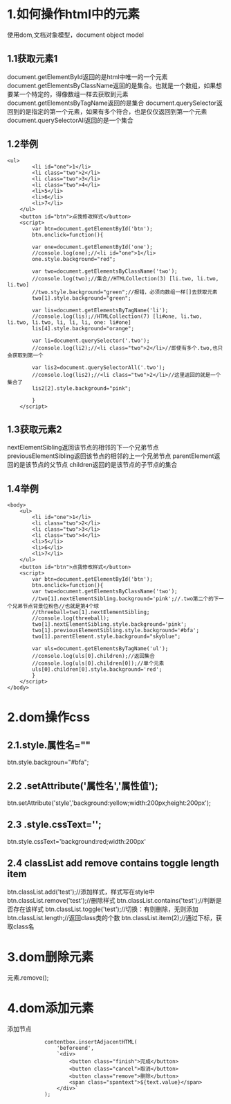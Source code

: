 # 1.如何操作html中的元素
使用dom,文档对象模型，document object model
## 1.1获取元素1
document.getElementById返回的是html中唯一的一个元素
document.getElementsByClassName返回的是集合。也就是一个数组，如果想要某一个特定的，得像数组一样去获取到元素
document.getElementsByTagName返回的是集合
document.querySelector返回到的是指定的第一个元素，如果有多个符合，也是仅仅返回到第一个元素
document.querySelectorAll返回的是一个集合
## 1.2举例
```
<ul>
        <li id="one">1</li>
        <li class="two">2</li>
        <li class="two">3</li>
        <li class="two">4</li>
        <li>5</li>
        <li>6</li>
        <li>7</li>
    </ul>
    <button id="btn">点我修改样式</button>
    <script>
        var btn=document.getElementById('btn');
        btn.onclick=function(){
            
        var one=document.getElementById('one');
        //console.log(one);//<li id="one">1</li>
        one.style.background="red";

        var two=document.getElementsByClassName('two');
        //console.log(two);//集合//HTMLCollection(3) [li.two, li.two, li.two]
        //two.style.background="green";//报错，必须向数组一样[]去获取元素
        two[1].style.background="green";

        var lis=document.getElementsByTagName('li');
        //console.log(lis);//HTMLCollection(7) [li#one, li.two, li.two, li.two, li, li, li, one: li#one]
        lis[4].style.background="orange";

        var li=document.querySelector('.two');
        //console.log(li2);//<li class="two">2</li>//即使有多个.two,也只会获取到第一个

        var lis2=document.querySelectorAll('.two');
        //console.log(lis2);//<li class="two">2</li>//这里返回的就是一个集合了
        lis2[2].style.background="pink";

        }
    </script>
```
## 1.3获取元素2
nextElementSibling返回该节点的相邻的下一个兄弟节点
previousElementSibling返回该节点的相邻的上一个兄弟节点
parentElement返回的是该节点的父节点
children返回的是该节点的子节点的集合
## 1.4举例
```
<body>
    <ul>
        <li id="one">1</li>
        <li class="two">2</li>
        <li class="two">3</li>
        <li class="two">4</li>
        <li>5</li>
        <li>6</li>
        <li>7</li>
    </ul>
    <button id="btn">点我修改样式</button>
    <script>
        var btn=document.getElementById('btn');
        btn.onclick=function(){
        var two=document.getElementsByClassName('two');
        //two[1].nextElementSibling.background='pink';//.two第二个的下一个兄弟节点背景位粉色//也就是第4个球
        //threeball=two[1].nextElementSibling;
        //console.log(threeball);
        two[1].nextElementSibling.style.background='pink';
        two[1].previousElementSibling.style.background='#bfa';
        two[1].parentElement.style.background="skyblue";

        var uls=document.getElementsByTagName('ul');
        //console.log(uls[0].children);//返回集合
        //console.log(uls[0].children[0]);//单个元素
        uls[0].children[0].style.background='red';
        }
    </script>
</body>
```
# 2.dom操作css
## 2.1.style.属性名=""
btn.style.backgroun="#bfa";
## 2.2 .setAttribute('属性名','属性值');
btn.setAttribute('style','background:yellow;width:200px;height:200px');
## 2.3 .style.cssText='';
btn.style.cssText='background:red;width:200px'
## 2.4 classList add remove contains toggle length item
btn.classList.add('test');//添加样式，样式写在style中
btn.classList.remove('test');//删除样式
btn.classList.contains('test');//判断是否存在该样式
btn.classList.toggle('test');//切换：有则删除，无则添加
btn.classList.length;//返回class类的个数
btn.classList.item(2);//通过下标，获取class名
# 3.dom删除元素
元素.remove();
# 4.dom添加元素
添加节点 
```
            contentbox.insertAdjacentHTML(
                'beforeend',
                `<div>
                    <button class="finish">完成</button>
                    <button class="cancel">取消</button>
                    <button class="remove">删除</button>
                    <span class="spantext">${text.value}</span>
                </div>`
            );
```
